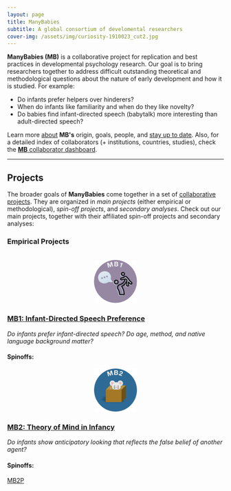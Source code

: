 ```yaml
---
layout: page
title: ManyBabies
subtitle: A global consortium of develomental researchers
cover-img: /assets/img/curiosity-1910023_cut2.jpg
---
```


**ManyBabies (MB)** is a collaborative project for replication and best practices in developmental psychology research. Our goal is to bring researchers together to address difficult outstanding theoretical and methodological questions about the nature of early development and how it is studied. For example:

* Do infants prefer helpers over hinderers?
* When do infants like familiarity and when do they like novelty?
* Do babies find infant-directed speech (babytalk) more interesting than adult-directed speech?

Learn more [about]({{site.baseurl}}/about/) **MB's** origin, goals, people, and [stay up to date]({{site.baseurl}}/news/). Also, for a detailed index of collaborators (+ institutions, countries, studies), check the [**MB** collaborator dashboard](https://manybabies.shinyapps.io/shiny_mb_map/).

***

## Projects

The broader goals of <b>ManyBabies</b> come together in a set of <a href="{{site.baseurl}}{% link projects.md %}"> collaborative projects</a>. They are organized in <i>main projects</i> (either empirical or methodological), <i>spin-off projects</i>, and <i>secondary analyses</i>. Check out our main projects, together with their affiliated spin-off projects and secondary analyses:

### Empirical Projects

<section>
  <div class="container">
    <div class="row">
      <div class="col-sm-3 col-xs-6" align="center">
        <br>
        <a href="https://manybabies.github.io/MB1/"><img src="/assets/img/MB1_logo.png" alt="MB1 logo" width="100" height="100"></a>
      </div>
      <div class="col-sm-9">
        <h3><a href="https://manybabies.github.io/MB1/">MB1: Infant-Directed Speech Preference</a></h3>
        <i>Do infants prefer infant-directed speech? Do age, method, and native language background matter?</i>
        <h4>Spinoffs:</h4>
      </div>
    </div>
    <div class="row">
      <div class="col-sm-3 col-xs-6" align="center">
        <a href="https://manybabies.github.io/MB2/"><img src="/assets/img/MB2_logo.png" alt="MB2 logo" width="100" height="100"></a>
      </div>
      <div class="col-sm-9">
        <h3><a href="https://manybabies.github.io/MB2/">MB2: Theory of Mind in Infancy</a></h3>
        <i>Do infants show anticipatory looking that reflects the false belief of another agent?</i>
        <h4>Spinoffs:</h4> <a href="{{site.baseurl}}{% link MB2P.md %}">MB2P</a>
      </div>
    </div>
  </div>
</section>